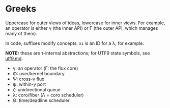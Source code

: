 # Greeks
Uppercase for outer views of ideas, lowercase for inner views. For example, an operator is either γ (the inner API) or Γ (the outer API, which manages many of them).

In code, suffixes modify concepts: `λi` is an ID for a λ, for example.

**NOTE:** these are τ-internal abstractions; for UTF9 state symbols, see [utf9.md](utf9.md).

+ γ: an operator (Γ: the flux core)
+ Φ: user/kernel boundary
+ Ψ: cross-γ flux
+ ψ: within-γ port
+ ζ: unidirectional queue
+ λ: coro/fiber (Λ = coro scheduler)
+ Θ: time/deadline scheduler
